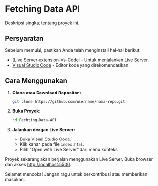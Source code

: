 # Fetching Data API

Deskripsi singkat tentang proyek ini.

## Persyaratan

Sebelum memulai, pastikan Anda telah menginstall hal-hal berikut:

- [Live Server-extension-Vs-Code] - Untuk menjalankan Live Server.
- [Visual Studio Code](https://code.visualstudio.com/) - Editor kode yang direkomendasikan.

## Cara Menggunakan

1. **Clone atau Download Repositori:**
    ```bash
    git clone https://github.com/username/nama-repo.git
    ```

2. **Buka Proyek:**
    ```bash
    cd Fechting-Data-API

    ```

4. **Jalankan dengan Live Server:**
    - Buka Visual Studio Code.
    - Klik kanan pada file `index.html`.
    - Pilih "Open with Live Server" dari menu konteks.

Proyek sekarang akan berjalan menggunakan Live Server. Buka browser dan akses [http://localhost:5500](http://localhost:5500).

Selamat mencoba! Jangan ragu untuk berkontribusi atau memberikan masukan.
